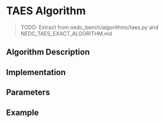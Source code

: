 # TAES Algorithm

> TODO: Extract from nedc_bench/algorithms/taes.py and NEDC_TAES_EXACT_ALGORITHM.md

## Algorithm Description
<!-- TODO: Detailed explanation -->

## Implementation
<!-- TODO: Code walkthrough -->

## Parameters
<!-- TODO: Configuration options -->

## Example
<!-- TODO: Sample input/output -->
